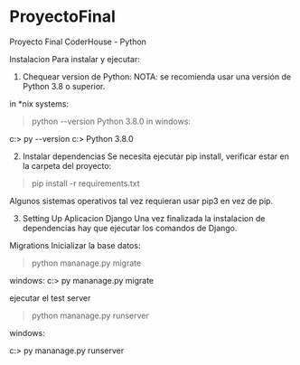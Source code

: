 # ProyectoFinal
Proyecto Final CoderHouse - Python


Instalacion
Para instalar y ejecutar:

1.  Chequear version de Python:
NOTA: se recomienda usar una versión de Python 3.8 o superior.

in *nix systems:

> python --version
> Python 3.8.0
in windows:

c:\> py --version
c:\> Python 3.8.0

2.  Instalar dependencias
Se necesita ejecutar pip install, verificar estar en la carpeta del proyecto:

> pip install -r requirements.txt

Algunos sistemas operativos tal vez requieran usar pip3 en vez de pip.

3.  Setting Up Aplicacion Django
Una vez finalizada la instalacion de dependencias hay que ejecutar los comandos de Django.

Migrations
Inicializar la base datos:

> python mananage.py migrate

windows:
c:\> py mananage.py migrate

ejecutar el test server
> python mananage.py runserver

windows:

c:\> py mananage.py runserver
